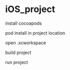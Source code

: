 # iOS_project
install cocoapods

pod install in project location

open .xcworkspace

build project

run project
